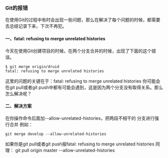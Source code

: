 ### Git的报错

在使用Git的过程中有时会出现一些问题，那么在解决了每个问题的时候，都需要去总结记录下来，下次不再犯。



#### 一、fatal: refusing to merge unrelated histories

今天在使用Git创建项目的时候，在两个分支合并的时候，出现了下面的这个错误。

```
$ git merge origin/druid
fatal: refusing to merge unrelated histories
```

这里的问题的关键在于：fatal: refusing to merge unrelated histories
你可能会在git pull或者git push中都有可能会遇到，这是因为两个分支没有取得关系。那么怎么解决呢？

#### 二、解决方案

在你操作命令后面加--allow-unrelated-histories，把两段不相干的 分支进行强行合并
例如：

```
git merge develop --allow-unrelated-histories
```

如果你是git pull或者git push报fatal: refusing to merge unrelated histories
同理：
git pull origin master --allow-unrelated-histories

